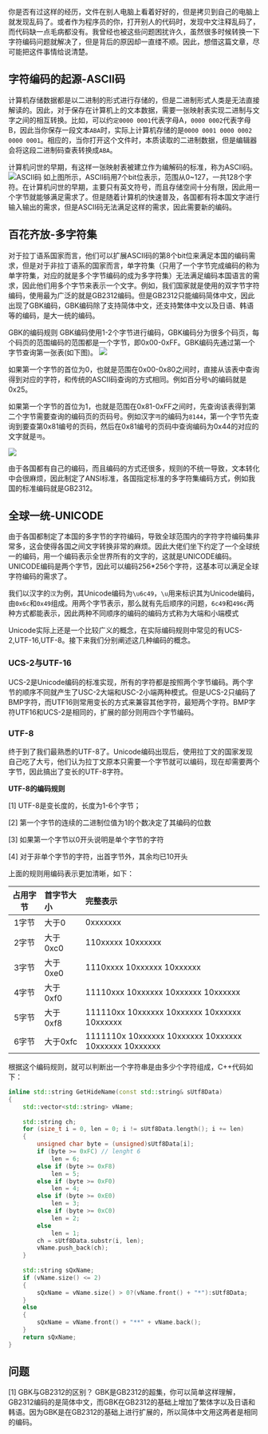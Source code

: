 你是否有过这样的经历，文件在别人电脑上看着好好的，但是拷贝到自己的电脑上就发现乱码了。或者作为程序员的你，打开别人的代码时，发现中文注释乱码了，而代码缺一点毛病都没有。我曾经也被这些问题困扰许久，虽然很多时候转换一下字符编码问题就解决了，但是背后的原因却一直缕不顺。因此，想借这篇文章，尽可能把这件事情给说清楚。

## 字符编码的起源-ASCII码
计算机存储数据都是以二进制的形式进行存储的，但是二进制形式人类是无法直接解读的。因此，对于保存在计算机上的文本数据，需要一张映射表实现二进制与文字之间的相互转换。比如，可以约`定0000 0001`代表字母A，`0000 0002`代表字母B，因此当你保存一段文本`ABA`时，实际上计算机存储的是`0000 0001 0000 0002 0000 0001`。相应的，当你打开这个文件时，本质读取的二进制数据，但是编辑器会将这段二进制码查表转换成`ABA`。

计算机问世的早期，有这样一张映射表被建立作为编解码的标准，称为ASCII码。
![ASCII码](https://user-gold-cdn.xitu.io/2019/1/9/168334939701eda6?w=500&h=596&f=jpeg&s=86616)
如上图所示，ASCII码用7个bit位表示，范围从0~127，一共128个字符。在计算机问世的早期，主要只有英文符号，而且存储空间十分有限，因此用一个字节就能够满足需求了。但是随着计算机的快速普及，各国都有将本国文字进行输入输出的需求，但是ASCII码无法满足这样的需求，因此需要新的编码。

## 百花齐放-多字符集
对于拉丁语系国家而言，他们可以扩展ASCII码的第8个bit位来满足本国的编码需求，但是对于非拉丁语系的国家而言，单字符集（只用了一个字节完成编码的称为单字符集，对应的就是多个字节编码的成为多字符集）无法满足编码本国语言的需求，因此他们用多个字节来表示一个文字。例如，我们国家就是使用的双字节字符编码，使用最为广泛的就是GB2312编码。但是GB2312只能编码简体中文，因此出现了GBK编码，GBK编码除了支持简体中文，还支持繁体中文以及日语、韩语等的编码，是大一统的编码。

GBK的编码规则
GBK编码使用1-2个字节进行编码，GBK编码分为很多个码页，每个码页的范围编码的范围都是一个字节，即0x00-0xFF。GBK编码先通过第一个字节查询第一张表(如下图)。
![](https://user-gold-cdn.xitu.io/2019/1/20/168691e0e4a9447e?w=596&h=562&f=gif&s=21156)

如果第一个字节的首位为0，也就是范围在0x00-0x80之间时，直接从该表中查询得到对应的字符，和传统的ASCII码查询的方式相同。例如百分号`%`的编码就是0x25。

如果第一个字节的首位为1，也就是范围在0x81-0xFF之间时，先查询该表得到第二个字节需要查询的编码页的页码号。例如汉字`丏`的编码为`8144`，第一个字节先查询到要查第0x81编号的页码，然后在0x81编号的页码中查询编码为0x44的对应的文字就是`丏`。

![](https://user-gold-cdn.xitu.io/2019/1/20/168692bd4457be11?w=255&h=198&f=png&s=73973)

由于各国都有自己的编码，而且编码的方式还很多，规则的不统一导致，文本转化中会很麻烦，因此制定了ANSI标准，各国指定标准的多字符集编码方式，例如我国的标准编码就是GB2312。

## 全球一统-UNICODE

由于各国都制定了本国的多字节的字符编码，导致全球范围内的字符字符编码集非常多，这会使得各国之间文字转换非常的麻烦。因此大佬们坐下约定了一个全球统一的编码，用一个编码表示全世界所有的文字的，这就是UNICODE编码。UNICODE编码是两个字节，因此可以编码256*256个字符，这基本可以满足全球字符编码的需求了。

我们以汉字的`汉`为例，其Unicode编码为`\u6c49`，`\u`用来标识其为Unicode编码，由`0x6c`和`0x49`组成。用两个字节表示，那么就有先后顺序的问题，`6c49`和`496c`两种方式都能表示，因此两种不同顺序的编码的编码方式称为大端和小端模式

Unicode实际上还是一个比较广义的概念，在实际编码规则中常见的有UCS-2,UTF-16,UTF-8。接下来我们分别阐述这几种编码的概念。

### UCS-2与UTF-16
UCS-2是Unicode编码的标准实现，所有的字符都是按照两个字节编码。两个字节的顺序不同就产生了USC-2大端和USC-2小端两种模式。但是UCS-2只编码了BMP字符，而UTF16则常用变长的方式来兼容其他字符，最短两个字符。BMP字符UTF16和UCS-2是相同的，扩展的部分则用四个字节编码。

### UTF-8
终于到了我们最熟悉的UTF-8了。Unicode编码出现后，使用拉丁文的国家发现自己吃了大亏，他们认为拉丁文原本只需要一个字节就可以编码，现在却需要两个字节，因此搞出了变长的UTF-8字符。

**UTF-8的编码规则**

[1] UTF-8是变长度的，长度为1-6个字节；

[2] 第一个字节的连续的二进制位值为1的个数决定了其编码的位数

[3] 如果第一个字节以0开头说明是单个字节的字符

[4] 对于非单个字节的字符，出首字节外，其余均已10开头


上面的规则用编码表示更加清晰，如下：

| 占用字节 | 首字节大小 | 完整表示 |
| :---: | :--- | :--- |
| 1字节 | 大于0 | 0xxxxxxx |
| 2字节 | 大于0xc0 | 110xxxxx 10xxxxxx
| 3字节 | 大于0xe0 | 1110xxxx 10xxxxxx 10xxxxxx
| 4字节 | 大于0xf0 | 11110xxx 10xxxxxx 10xxxxxx 10xxxxxx
| 5字节 | 大于0xf8 | 111110xx 10xxxxxx 10xxxxxx 10xxxxxx 10xxxxxx
| 6字节 | 大于0xfc | 1111110x 10xxxxxx 10xxxxxx 10xxxxxx 10xxxxxx 10xxxxxx

根据这个编码规则，就可以判断出一个字符串是由多少个字符组成，C++代码如下：

```cpp
inline std::string GetHideName(const std::string& sUtf8Data)
{
    std::vector<std::string> vName;
    
    std::string ch; 
    for (size_t i = 0, len = 0; i != sUtf8Data.length(); i += len)
    {
        unsigned char byte = (unsigned)sUtf8Data[i];
        if (byte >= 0xFC) // lenght 6
            len = 6;
        else if (byte >= 0xF8)
            len = 5;
        else if (byte >= 0xF0)
            len = 4;
        else if (byte >= 0xE0)
            len = 3;
        else if (byte >= 0xC0)
            len = 2;
        else
            len = 1;
        ch = sUtf8Data.substr(i, len);
        vName.push_back(ch);
    }   
    
    std::string sQxName;
    if (vName.size() <= 2)
    {
        sQxName = vName.size() > 0?(vName.front() + "*"):sUtf8Data;
    }
    else
    {
        sQxName = vName.front() + "**" + vName.back();
    }
    return sQxName;
}
```

## 问题
[1] GBK与GB2312的区别？
GBK是GB2312的超集，你可以简单这样理解，GB2312编码的是简体中文，而GBK在GB2312的基础上增加了繁体字以及日语和韩语。因为GBK是在GB2312的基础上进行扩展的，所以简体中文用这两者是相同的编码。